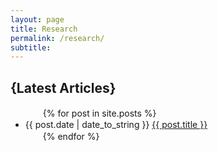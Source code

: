 ```yaml
---
layout: page
title: Research
permalink: /research/
subtitle: 
---
```


<h2>{Latest Articles}</h2>
<ul>
　　{% for post in site.posts %}
　　　　<li>{{ post.date | date_to_string }} <a href="{{ site.baseurl }}{{ post.url }}">{{ post.title }}</a></li>
　　{% endfor %}
</ul>








